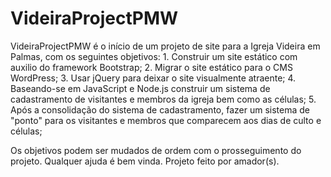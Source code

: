 # VideiraProjectPMW
VideiraProjectPMW é o início de um projeto de site para a Igreja Videira em Palmas, com os seguintes objetivos:
      1. Construir um site estático com auxilio do framework Bootstrap;
      2. Migrar o site estático para o CMS WordPress;
      3. Usar jQuery para deixar o site visualmente atraente;
      4. Baseando-se em JavaScript e Node.js construir um sistema de cadastramento de visitantes e membros da igreja bem como as células;
      5. Após a consolidação do sistema de cadastramento, fazer um sistema de "ponto" para os visitantes e membros que comparecem aos dias          de culto e células;
      
Os objetivos podem ser mudados de ordem com o prosseguimento do projeto. Qualquer ajuda é bem vinda. Projeto feito por amador(s).
